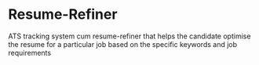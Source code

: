 # Resume-Refiner

ATS tracking system cum resume-refiner that helps the candidate optimise the resume for a particular job based on the specific keywords and job requirements

